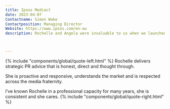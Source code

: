 ```yaml
---
title: Ipsos Mediact
date: 2023-04-07
Contactname: Simon Wake
Contactposition: Managing Director
Website: https://www.ipsos.com/en-au
description: Rochelle and Angela were invaluable to us when we launched our digital asset storage and management platform VisionVault.



---
```

<span class="leftfloat">{% include "components/global/quote-left.html" %}</span>
Rochelle delivers strategic PR advice that is honest, direct and thought through.

She is proactive and responsive, understands the market and is respected across the media fraternity.

I’ve known Rochelle in a professional capacity for many years, she is consistent and she cares. 
<span class="rightfloat">{% include "components/global/quote-right.html" %}</span>


